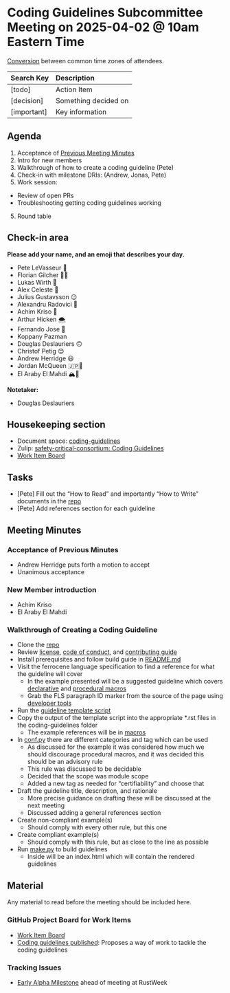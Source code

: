# Coding Guidelines Subcommittee Meeting on 2025-04-02 @ 10am Eastern Time

[Conversion](https://www.worldtimebuddy.com/?pl=1&lid=5,100,2643743,12,1850147&h=5&date=4/2/2025%7C6&hf=1) between common time zones of attendees.

| Search Key | Description |
| :---- | :---- |
| \[todo\] | Action Item |
| \[decision\] | Something decided on |
| \[important\] | Key information |

## Agenda

1. Acceptance of [Previous Meeting Minutes](https://github.com/rustfoundation/safety-critical-rust-consortium/blob/main/subcommittee/coding-guidelines/meetings/2025-03-26/minutes.md)
2. Intro for new members
2. Walkthrough of how to create a coding guideline (Pete)
3. Check-in with milestone DRIs: (Andrew, Jonas, Pete)
4. Work session:
  * Review of open PRs
  * Troubleshooting getting coding guidelines working
5. Round table

## Check-in area

**Please add your name, and an emoji that describes your day.**

* Pete LeVasseur 📆
* Florian Gilcher 🛬🥱
* Lukas Wirth 🙂
* Alex Celeste 🙂
* Julius Gustavsson 😐
* Alexandru Radovici 🙂
* Achim Kriso 🦆
* Arthur Hicken 🌨️
* Fernando Jose 🙂
* Koppany Pazman
* Douglas Deslauriers 🙃
* Christof Petig 😊
* Andrew Herridge 😃
* Jordan McQueen 🇯🇵🌃
* El Araby El Mahdi 🏔️🧗

**Notetaker:**

* Douglas Deslauriers

## Housekeeping section

* Document space: [coding-guidelines](https://github.com/rustfoundation/safety-critical-rust-consortium/tree/main/subcommittee/coding-guidelines)
* Zulip: [safety-critical-consortium: Coding Guidelines](https://rust-lang.zulipchat.com/#narrow/channel/445688-safety-critical-consortium/topic/Coding.20Guidelines)
* [Work Item Board](https://github.com/orgs/rustfoundation/projects/1)

## Tasks

* \[Pete\] Fill out the “How to Read” and importantly “How to Write” documents
  in the [repo](https://github.com/rustfoundation/safety-critical-rust-coding-guidelines/blob/main/src/overview/how-to-read.rst)
* \[Pete\] Add references section for each guideline

## Meeting Minutes

### Acceptance of Previous Minutes

* Andrew Herridge puts forth a motion to accept
* Unanimous acceptance

### New Member introduction

* Achim Kriso
* El Araby El Mahdi

### Walkthrough of Creating a Coding Guideline

* Clone the
  [repo](://github.com/rustfoundation/safety-critical-rust-coding-guidelines)
* Review
  [license](https://github.com/rustfoundation/safety-critical-rust-coding-guidelines/blob/main/COPYRIGHT),
  [code of conduct](https://github.com/rustfoundation/safety-critical-rust-coding-guidelines/blob/main/CODE_OF_CONDUCT.md), and
  [contributing guide](https://github.com/rustfoundation/safety-critical-rust-coding-guidelines/blob/main/CONTRIBUTING.md)
* Install prerequisites and follow build guide in
  [README.md](https://github.com/rustfoundation/safety-critical-rust-coding-guidelines/blob/main/README.md)
* Visit the ferrocene language specification to find a reference for what the guideline will cover
  * In the example presented will be a suggested guideline which covers
    [declarative](https://spec.ferrocene.dev/macros.html#declarative-macros) and
    [procedural macros](https://spec.ferrocene.dev/macros.html#procedural-macros)
  * Grab the FLS paragraph ID marker from the source of the page using
    [developer tools](https://developer.mozilla.org/en-US/docs/Learn_web_development/Howto/Tools_and_setup/What_are_browser_developer_tools)
* Run the [guideline template script](https://github.com/rustfoundation/safety-critical-rust-coding-guidelines/blob/main/generate-guideline-templates.py)
* Copy the output of the template script into the appropriate \*.rst files in the coding-guidelines folder
  * The example references will be in
    [macros](https://github.com/rustfoundation/safety-critical-rust-coding-guidelines/blob/main/src/coding-guidelines/macros.rst)
* In [conf.py](https://github.com/rustfoundation/safety-critical-rust-coding-guidelines/blob/main/src/conf.py)
  there are different categories and tag which can be used
  * As discussed for the example it was considered how much we should discourage procedural macros, and it was decided this should be an advisory rule
  * This rule was discussed to be decidable
  * Decided that the scope was module scope
  * Added a new tag as needed for “certifiability” and choose that
* Draft the guideline title, description, and rationale
  * More precise guidance on drafting these will be discussed at the next meeting
  * Discussed adding a general references section
* Create non-compliant example(s)
  * Should comply with every other rule, but this one
* Create compliant example(s)
  * Should comply with this rule, but as close to the line as possible
* Run [make.py](https://github.com/rustfoundation/safety-critical-rust-coding-guidelines/blob/main/make.py)
  to build guidelines
  * Inside will be an index.html which will contain the rendered guidelines

## Material

Any material to read before the meeting should be included here.

### GitHub Project Board for Work Items

* [Work Item Board](https://github.com/orgs/rustfoundation/projects/1)
* [Coding guidelines published](https://github.com/rustfoundation/safety-critical-rust-consortium/issues/188#issue-2869798433): Proposes a way of work to tackle the coding guidelines

### Tracking Issues

* [Early Alpha Milestone](https://github.com/rustfoundation/safety-critical-rust-coding-guidelines/milestone/1) ahead of meeting at RustWeek
